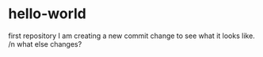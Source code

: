 # hello-world
first repository
I am creating a new commit change to see what it looks like.
/n
what else changes?
